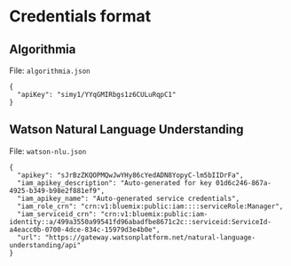 # Credentials format

## Algorithmia

File: `algorithmia.json`

```
{
  "apiKey": "simy1/YYqGMIRbgs1z6CULuRqpC1"
}
```

## Watson Natural Language Understanding

File: `watson-nlu.json`

```
{
  "apikey": "sJrBzZKQOPMQwJwYHy86cYedADN8YopyC-lm5bIIDrFa",
  "iam_apikey_description": "Auto-generated for key 01d6c246-867a-4925-b349-b98e2f881ef9",
  "iam_apikey_name": "Auto-generated service credentials",
  "iam_role_crn": "crn:v1:bluemix:public:iam::::serviceRole:Manager",
  "iam_serviceid_crn": "crn:v1:bluemix:public:iam-identity::a/499a3550a99541fd96abadfbe8671c2c::serviceid:ServiceId-a4eacc0b-0700-4dce-834c-15979d3e4b0e",
  "url": "https://gateway.watsonplatform.net/natural-language-understanding/api"
}
```